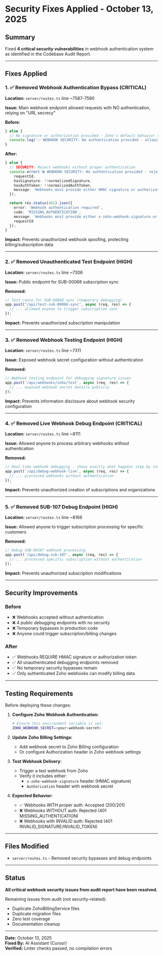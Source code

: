 # Security Fixes Applied - October 13, 2025

## Summary
Fixed **4 critical security vulnerabilities** in webhook authentication system as identified in the Codebase Audit Report.

---

## Fixes Applied

### 1. ✅ **Removed Webhook Authentication Bypass** (CRITICAL)
**Location:** `server/routes.ts` line ~7587-7590

**Issue:** Main webhook endpoint allowed requests with NO authentication, relying on "URL secrecy"

**Before:**
```typescript
} else {
  // No signature or authorization provided - Zoho's default behavior relies on URL secrecy
  console.log('✅ WEBHOOK SECURITY: No authentication provided - allowing based on URL secrecy (normal for Zoho)', { requestId });
}
```

**After:**
```typescript
} else {
  // SECURITY: Reject webhooks without proper authentication
  console.error('❌ WEBHOOK SECURITY: No authentication provided - rejecting for security', {
    requestId,
    hasSignature: !!normalizedSignature,
    hasAuthToken: !!normalizedAuthToken,
    message: 'Webhooks must provide either HMAC signature or authorization token'
  });

  return res.status(401).json({
    error: 'Webhook authentication required',
    code: 'MISSING_AUTHENTICATION',
    message: 'Webhooks must provide either x-zoho-webhook-signature or Authorization header',
    requestId
  });
}
```

**Impact:** Prevents unauthorized webhook spoofing, protecting billing/subscription data

---

### 2. ✅ **Removed Unauthenticated Test Endpoint** (HIGH)
**Location:** `server/routes.ts` line ~7306

**Issue:** Public endpoint for SUB-00068 subscription sync

**Removed:**
```typescript
// Test route for SUB-00068 sync (temporary debugging)
app.post("/api/test-sub-00068-sync", async (req, res) => {
  // ... allowed anyone to trigger subscription sync
});
```

**Impact:** Prevents unauthorized subscription manipulation

---

### 3. ✅ **Removed Webhook Testing Endpoint** (HIGH)
**Location:** `server/routes.ts` line ~7311

**Issue:** Exposed webhook secret configuration without authentication

**Removed:**
```typescript
// Webhook testing endpoint for debugging signature issues
app.post('/api/webhooks/zoho/test', async (req, res) => {
  // ... exposed webhook secret details publicly
});
```

**Impact:** Prevents information disclosure about webhook security configuration

---

### 4. ✅ **Removed Live Webhook Debug Endpoint** (CRITICAL)
**Location:** `server/routes.ts` line ~8111

**Issue:** Allowed anyone to process arbitrary webhooks without authentication

**Removed:**
```typescript
// Real-time webhook debugging - shows exactly what happens step by step
app.post('/api/debug-webhook-live', async (req, res) => {
  // ... processed webhooks without authentication
});
```

**Impact:** Prevents unauthorized creation of subscriptions and organizations

---

### 5. ✅ **Removed SUB-107 Debug Endpoint** (HIGH)
**Location:** `server/routes.ts` line ~8166

**Issue:** Allowed anyone to trigger subscription processing for specific customers

**Removed:**
```typescript
// Debug SUB-00107 webhook processing
app.post('/api/debug-sub-107', async (req, res) => {
  // ... processed specific subscription without authentication
});
```

**Impact:** Prevents unauthorized subscription modifications

---

## Security Improvements

### Before
- ❌ Webhooks accepted without authentication
- ❌ 4 public debugging endpoints with no security
- ❌ Temporary bypasses in production code
- ❌ Anyone could trigger subscription/billing changes

### After
- ✅ Webhooks REQUIRE HMAC signature or authorization token
- ✅ All unauthenticated debugging endpoints removed
- ✅ No temporary security bypasses remain
- ✅ Only authenticated Zoho webhooks can modify billing data

---

## Testing Requirements

Before deploying these changes:

1. **Configure Zoho Webhook Authentication:**
   ```bash
   # Ensure this environment variable is set:
   ZOHO_WEBHOOK_SECRET=<your-webhook-secret>
   ```

2. **Update Zoho Billing Settings:**
   - Add webhook secret to Zoho Billing configuration
   - Or configure Authorization header in Zoho webhook settings

3. **Test Webhook Delivery:**
   - Trigger a test webhook from Zoho
   - Verify it includes either:
     - `x-zoho-webhook-signature` header (HMAC signature)
     - `Authorization` header with webhook secret

4. **Expected Behavior:**
   - ✅ Webhooks WITH proper auth: Accepted (200/201)
   - ❌ Webhooks WITHOUT auth: Rejected (401 MISSING_AUTHENTICATION)
   - ❌ Webhooks with INVALID auth: Rejected (401 INVALID_SIGNATURE/INVALID_TOKEN)

---

## Files Modified

- `server/routes.ts` - Removed security bypasses and debug endpoints

---

## Status

**All critical webhook security issues from audit report have been resolved.**

Remaining issues from audit (not security-related):
- Duplicate ZohoBillingService files
- Duplicate migration files  
- Zero test coverage
- Documentation cleanup

---

**Date:** October 13, 2025  
**Fixed By:** AI Assistant (Cursor)  
**Verified:** Linter checks passed, no compilation errors


